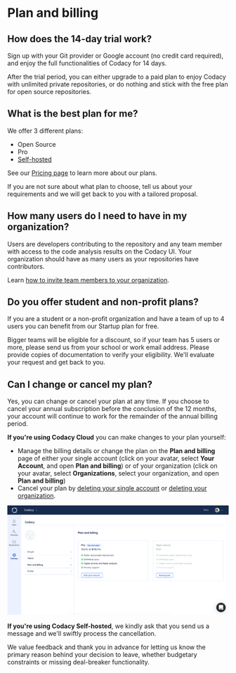# Plan and billing

## How does the 14-day trial work?

Sign up with your Git provider or Google account (no credit card required), and enjoy the full functionalities of Codacy for 14 days.

After the trial period, you can either upgrade to a paid plan to enjoy Codacy with unlimited private repositories, or do nothing and stick with the free plan for open source repositories.

## What is the best plan for me?

We offer 3 different plans:

-   Open Source
-   Pro
-   [Self-hosted](https://www.codacy.com/self-hosted)

See our [Pricing page](https://www.codacy.com/pricing) to learn more about our plans.

If you are not sure about what plan to choose, tell us about your requirements and we will get back to you with a tailored proposal.

## How many users do I need to have in my organization?

Users are developers contributing to the repository and any team member with access to the code analysis results on the Codacy UI. Your organization should have as many users as your repositories have contributors.

Learn [how to invite team members to your organization](../manual-organizations/creating-and-managing-teams.md).

## Do you offer student and non-profit plans?

If you are a student or a non-profit organization and have a team of up to 4 users you can benefit from our Startup plan for free.

Bigger teams will be eligible for a discount, so if your team has 5 users or more, please send us from your school or work email address. Please provide copies of documentation to verify your eligibility. We'll evaluate your request and get back to you.

## Can I change or cancel my plan?

Yes, you can change or cancel your plan at any time. If you choose to cancel your annual subscription before the conclusion of the 12 months, your account will continue to work for the remainder of the annual billing period.

**If you're using Codacy Cloud** you can make changes to your plan yourself:

-   Manage the billing details or change the plan on the **Plan and billing** page of either your single account (click on your avatar, select **Your Account**, and open **Plan and billing**) or of your organization (click on your avatar, select **Organizations**, select your organization, and open **Plan and billing**)
-   Cancel your plan by [deleting your single account](../your-account/profile-manage.md#deleting-your-account) or [deleting your organization](../synced-organizations/what-are-synced-organizations.md#deleting-an-organization).

![](images/plan-billing.png)

**If you're using Codacy Self-hosted**, we kindly ask that you send us a message and we'll swiftly process the cancellation.

We value feedback and thank you in advance for letting us know the primary reason behind your decision to leave, whether budgetary constraints or missing deal-breaker functionality.
